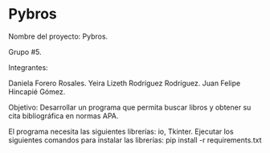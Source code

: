 # Pybros

Nombre del proyecto: Pybros.

Grupo #5.

Integrantes:

Daniela Forero Rosales.
Yeira Lizeth Rodríguez Rodríguez.
Juan Felipe Hincapié Gómez.

Objetivo: Desarrollar un programa que permita buscar libros y obtener su cita bibliográfica en normas APA.

El programa necesita las siguientes librerías: io, Tkinter.
Ejecutar los siguientes comandos para instalar las librerías:
          pip install -r requirements.txt
